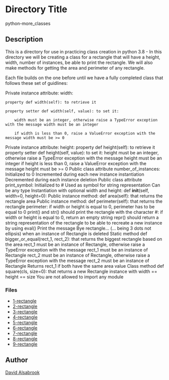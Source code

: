 # Directory Title

python-more_classes

## Description

This is a directory for use in practicing class creation in python 3.8 -
In this directory we will be creating a class for a rectangle that will have
a height, width, number of instances, be able to print the rectangle.
We will also make methods for getting the area and perimeter of any rectangle.

Each file builds on the one before until we have a fully completed class that
follows these set of guidlines:

Private instance attribute: width:

    property def width(self): to retrieve it

    property setter def width(self, value): to set it:

        width must be an integer, otherwise raise a TypeError exception with the message width must be an integer

        if width is less than 0, raise a ValueError exception with the message width must be >= 0
        
Private instance attribute: height:
    property def height(self): to retrieve it
    property setter def height(self, value): to set it:
        height must be an integer, otherwise raise a TypeError exception with the message height must be an integer
        if height is less than 0, raise a ValueError exception with the message height must be >= 0
Public class attribute number_of_instances:
    Initialized to 0
    Incremented during each new instance instantiation
    Decremented during each instance deletion
Public class attribute print_symbol:
    Initialized to #
    Used as symbol for string representation
    Can be any type
Instantiation with optional width and height: def __init__(self, width=0, height=0):
Public instance method: def area(self): that returns the rectangle area
Public instance method: def perimeter(self): that returns the rectangle perimeter:
    if width or height is equal to 0, perimeter has to be equal to 0
print() and str() should print the rectangle with the character #:
    if width or height is equal to 0, return an empty string
repr() should return a string representation of the rectangle to be able to recreate a new instance by using eval()
Print the message Bye rectangle... (... being 3 dots not ellipsis) when an instance of Rectangle is deleted
Static method def bigger_or_equal(rect_1, rect_2): that returns the biggest rectangle based on the area
    rect_1 must be an instance of Rectangle, otherwise raise a TypeError exception with the message rect_1 must be an instance of Rectangle
    rect_2 must be an instance of Rectangle, otherwise raise a TypeError exception with the message rect_2 must be an instance of Rectangle
    Returns rect_1 if both have the same area value
Class method def square(cls, size=0): that returns a new Rectangle instance with width == height == size
You are not allowed to import any module

### Files

* [1-rectangle](1-rectangle.py)
* [2-rectangle](2-rectangle.py)
* [3-rectangle](3-rectangle.py)
* [4-rectangle](4-rectangle.py)
* [5-rectangle](5-rectangle.py)
* [6-rectangle](6-rectangle.py)
* [7-rectangle](7-rectangle.py)
* [8-rectangle](8-rectangle.py)
* [9-rectangle](9-rectangle.py)

## Author

[David Alsabrook](https://github.com/DAlsabrook)

